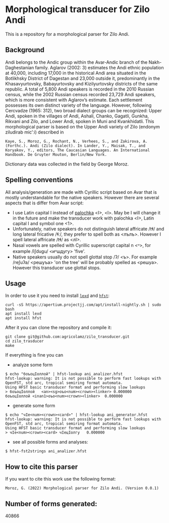 # Morphological transducer for Zilo Andi

This is a repository for a morphological parser for Zilo Andi.

## Background

Andi belongs to the Andic group within the Avar-Andic branch of the Nakh-Daghestanian family. Aglarov (2002: 3) estimates the Andi ethnic population at 40,000, including 17,000 in the historical Andi area situated in the Botlikhsky District of Dagestan and 23,000 outside it, predominantly in the Khasavyurtovsky, Babayurtovsky and Kizilyurtovsky districts of the same republic. A total of 5,800 Andi speakers is recorded in the 2010 Russian census, while the 2002 Russian census recorded 23,729 Andi speakers, which is more consistent with Aglarov’s estimate. Each settlement possesses its own distinct variety of the language. However, following Cercvadze (1965: 312), two broad dialect groups can be recognized: Upper Andi, spoken in the villages of Andi, Ashali, Chanko, Gagatli, Gunkha, Rikvani and Zilo, and Lower Andi, spoken in Muni and Kvankhidatli. This morphological parser is based on the Upper Andi variety of Zilo (endonym ziludirab mic’ːi) described in

```
Kaye, S., Moroz, G., Rochant, N., Verhees, S., and Zakirova, A. (Forthc.). Andi (Zilo dialect). In Lander, Y., Maisak, T., and Koryakov, Y., editors, The Caucasian Languages. An International Handbook. De Gruyter Mouton, Berlin/New York.
```

Dictionary data was collected in the field by George Moroz.

## Spelling conventions

All analysis/generation are made with Cyrillic script based on Avar that is mostly understandable for the native speakers. However there are several aspects that is differ from Avar script:

- I use Latin capital I instead of [palochka](https://en.wikipedia.org/wiki/Palochka) <Ӏ>, <ӏ>. May be I will change it in the future and make the transducer work with palochka <Ӏ>, Latin capital I and symbol one <1>.
- Unfortunately, native speakers do not distinguish lateral affricate /tɬ/ and long lateral fricative /ɬː/, they prefer to spell both as <лълъ>. However I spell lateral affricate /tɬ/ as <лI>.
- Nasal vowels are spelled with Cyrillic superscript capital n <ᵸ>, for example /ĩʃduɡu/ <иᵸшдугу> 'five'.
- Native speakers usually do not spell glottal stop /ʔ/ <ъ>. For example /reʃuʔa/ <решуъа> 'on the tree' will be probably spelled as <решуа>. However this transducer use glottal stops.

## Usage

In order to use it you need to install [`lexd`](https://github.com/apertium/lexd) and [`hfst`](https://github.com/hfst/hfst):

```
curl -sS https://apertium.projectjj.com/apt/install-nightly.sh | sudo bash
apt install lexd
apt install hfst
```

After it you can clone the repository and compile it:

```
git clone git@github.com:agricolamz/zilo_transducer.git
cd zilo_trasducer
make
```

If everything is fine you can 

- analyze some form

```
$ echo "боъоцIоллой" | hfst-lookup ani_analizer.hfst 
hfst-lookup: warning: It is not possible to perform fast lookups with OpenFST, std arc, tropical semiring format automata.
Using HFST basic transducer format and performing slow lookups
> боъоцIоллой	<an><sg>оъо<num><crown><linker>	0.000000
боъоцIоллой	<inan1>оъо<num><crown><linker>	0.000000
```

- generate some form

```
$ echo "чIе<num><crown><card>" | hfst-lookup ani_generator.hfst 
hfst-lookup: warning: It is not possible to perform fast lookups with OpenFST, std arc, tropical semiring format automata.
Using HFST basic transducer format and performing slow lookups
> чIе<num><crown><card>	чIецIолгу	0.000000
```

- see all possible forms and analyses:

```
$ hfst-fst2strings ani_analizer.hfst
```

## How to cite this parser

If you want to cite this work use the following format:

```
Moroz, G. (2022) Morphological parser for Zilo Andi. (Version 0.0.1)
```

## Number of forms generated: 

40866
